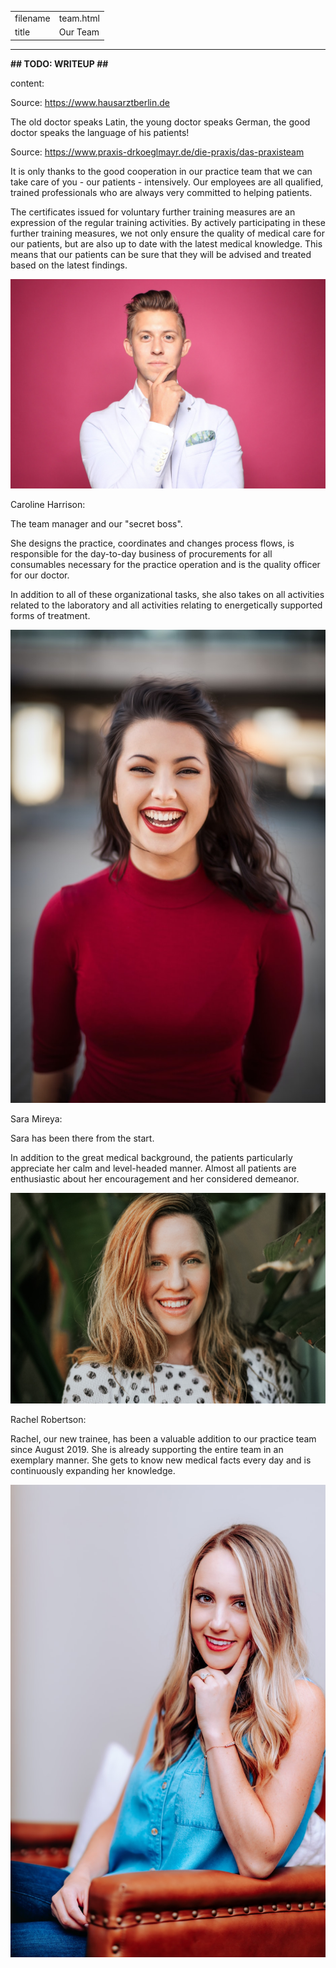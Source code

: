 |          |                            |
|----------|----------------------------|
| filename | team.html                  |
| title    | Our Team                   |
-----------------------------------------
**## TODO: WRITEUP ##**

content:
<!-- TODO -->

Source: https://www.hausarztberlin.de

The old doctor speaks Latin, the young doctor speaks German,
the good doctor speaks the language of his patients!



Source: https://www.praxis-drkoeglmayr.de/die-praxis/das-praxisteam

It is only thanks to the good cooperation in our practice team that we can take care of you - our patients - intensively. Our employees are all qualified, trained professionals who are always very committed to helping patients.

The certificates issued for voluntary further training measures are an expression of the regular training activities. By actively participating in these further training measures, we not only ensure the quality of medical care for our patients, but are also up to date with the latest medical knowledge. This means that our patients can be sure that they will be advised and treated based on the latest findings.

![Doctor Olivier](../images/doctor-olivier.jpg)



Caroline Harrison:

The team manager and our "secret boss".

She designs the practice, coordinates and changes process flows, is responsible for the day-to-day business of procurements for all consumables necessary for the practice operation and is the quality officer for our doctor.

In addition to all of these organizational tasks, she also takes on all activities related to the laboratory and all activities relating to energetically supported forms of treatment.

![Caroline Harrison](../images/team-caroline.jpg)


Sara Mireya:

Sara has been there from the start.

In addition to the great medical background, the patients particularly appreciate her calm and level-headed manner. Almost all patients are enthusiastic about her encouragement and her considered demeanor.

![Sara Mireya](../images/team-sara.jpg)

Rachel Robertson:

Rachel, our new trainee, has been a valuable addition to our practice team since August 2019. She is already supporting the entire team in an exemplary manner. She gets to know new medical facts every day and is continuously expanding her knowledge.

![Rachel Robertson](../images/team-rachel.jpg)
